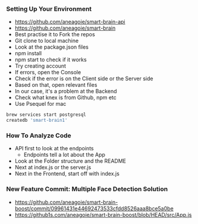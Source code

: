 ### Setting Up Your Environment

* https://github.com/aneagoie/smart-brain-api
* https://github.com/aneagoie/smart-brain
* Best practise it to Fork the repos
* Git clone to local machine
* Look at the package.json files
* npm install
* npm start to check if it works
* Try creating account
* If errors, open the Console
* Check if the error is on the Client side or the Server side
* Based on that, open relevant files
* In our case, it's a problem at the Backend
* Check what knex is from Github, npm etc
* Use Psequel for mac
```sh
brew services start postgresql
createdb 'smart-brain1'
```

### How To Analyze Code

* API first to look at the endpoints
  * Endpoints tell a lot about the App
* Look at the Folder structure and the README
* Next at index.js or the server.js
* Next in the Frontend, start off with index.js

### New Feature Commit: Multiple Face Detection Solution

* https://github.com/aneagoie/smart-brain-boost/commit/09961431e44692473533cfdd8526aaa8bce5a0be
* https://github1s.com/aneagoie/smart-brain-boost/blob/HEAD/src/App.js

